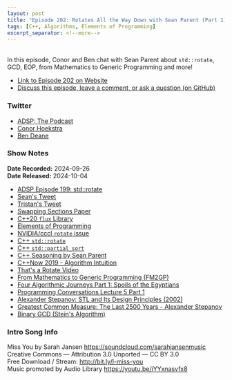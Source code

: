```yaml
---
layout: post
title: "Episode 202: Rotates All the Way Down with Sean Parent (Part 1)"
tags: [C++, Algorithms, Elements of Programming]
excerpt_separator: <!--more-->
---
```


<div id="buzzsprout-player-15867469"></div><script src="https://www.buzzsprout.com/1501960/episodes/15867469-episode-202-rotates-all-the-way-down-with-sean-parent-part-1.js?container_id=buzzsprout-player-15867469&player=small" type="text/javascript" charset="utf-8"></script>

<br>In this episode, Conor and Ben chat with Sean Parent about `std::rotate`, GCD, EOP, from Mathematics to Generic Programming and more!

<!--more-->

* [Link to Episode 202 on Website](https://adspthepodcast.com/2024/10/04/Episode-202.html)
* [Discuss this episode, leave a comment, or ask a question (on GitHub)](https://github.com/codereport/adsp2/discussions/101)

### Twitter
 
* [ADSP: The Podcast](https://twitter.com/adspthepodcast)
* [Conor Hoekstra](https://twitter.com/code_report)
* [Ben Deane](https://x.com/ben_deane)

### Show Notes

**Date Recorded:** 2024-09-26 <br>
**Date Released:** 2024-10-04

* [ADSP Episode 199: std::rotate](https://adspthepodcast.com/2024/09/13/Episode-199.html)
* [Sean's Tweet](https://x.com/SeanParent/status/1836959036152926219)
* [Tristan's Tweet](https://x.com/tristanbrindle/status/1834626506548555811)
* [Swapping Sections Paper](https://ecommons.cornell.edu/items/ecd46103-0bf9-4859-a196-a0666d3927f8)
* [C++20 `flux` Library](https://github.com/tcbrindle/flux)
* [Elements of Programming](http://elementsofprogramming.com/)
* [NVIDIA/cccl `rotate` issue](https://github.com/NVIDIA/cccl/issues/680)
* [C++ `std::rotate`](https://en.cppreference.com/w/cpp/algorithm/rotate)
* [C++ `std::partial_sort`](https://en.cppreference.com/w/cpp/algorithm/partial_sort)
* [C++ Seasoning by Sean Parent](https://www.youtube.com/watch?v=qH6sSOr-yk8)
* [C++Now 2019 - Algorithm Intuition](https://youtu.be/48gV1SNm3WA)
* [That's a Rotate Video](https://www.youtube.com/watch?v=UZmeDQL4LaE)
* [From Mathematics to Generic Programming (FM2GP)](https://www.fm2gp.com/)
* [Four Algorithmic Journeys Part 1: Spoils of the Egyptians](https://www.youtube.com/playlist?list=PLHxtyCq_WDLV5N5zUCBCDC2WqF1VBDGg1)
* [Programming Conversations Lecture 5 Part 1](https://www.youtube.com/watch?v=IzNtM038JuI&list=PLHxtyCq_WDLXFAEA-lYoRNQIezL_vaSX-&index=9)
* [Alexander Stepanov: STL and Its Design Principles (2002)](https://www.youtube.com/watch?v=COuHLky7E2Q)
* [Greatest Common Measure: The Last 2500 Years - Alexander Stepanov](https://www.youtube.com/watch?v=fanm5y00joc)
* [Binary GCD (Stein's Algorithm)](https://en.algorithmica.org/hpc/algorithms/gcd/)

### Intro Song Info
 
Miss You by Sarah Jansen https://soundcloud.com/sarahjansenmusic<br>
Creative Commons — Attribution 3.0 Unported — CC BY 3.0<br>
Free Download / Stream: http://bit.ly/l-miss-you<br>
Music promoted by Audio Library https://youtu.be/iYYxnasvfx8<br>
